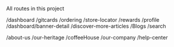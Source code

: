 All routes in this project

/dashboard
/gitcards
/ordering
/store-locator
/rewards
/profile
/dashboard/banner-detail
/discover-more-articles
/Blogs
/search
<!-- // Footer routes -->
/about-us
/our-heritage
/coffeeHouse
/our-company
/help-center
